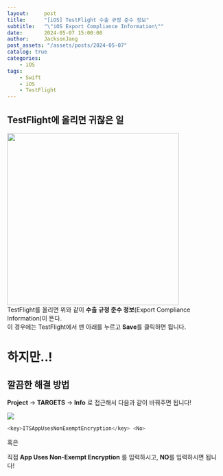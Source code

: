 ```yaml
---
layout:     post
title:      "[iOS] TestFlight 수출 규정 준수 정보"
subtitle:   "\"iOS Export Compliance Information\""
date:       2024-05-07 15:00:00
author:     JacksonJang
post_assets: "/assets/posts/2024-05-07"
catalog: true
categories:
    - iOS
tags:
    - Swift
    - iOS
    - TestFlight
---
```


## TestFlight에 올리면 귀찮은 일
<img src="{{ page.post_assets }}/export_compliance.png" style="height:400px" /> <br />
TestFlight를 올리면 위와 같이 **수출 규정 준수 정보**(Export Compliance Information)이 뜬다.
<br />
이 경우에는 TestFlight에서 맨 아래를 누르고 **Save**를 클릭하면 됩니다.

<h1>
하지만..!
</h1>

## 깔끔한 해결 방법
**Project** -> **TARGETS** -> **Info** 로 접근해서 다음과 같이 바꿔주면 됩니다!

<img src="{{ page.post_assets }}/info.png" /> <br />

```swift
<key>ITSAppUsesNonExemptEncryption</key> <No>
```

혹은

직접 **App Uses Non-Exempt Encryption** 를 입력하시고, **NO**를 입력하시면 됩니다!
